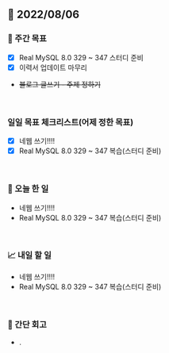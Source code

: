 ## 📅 2022/08/06


### 👏 주간 목표

- [x] Real MySQL 8.0 329 ~ 347 스터디 준비
- [x] 이력서 업데이트 마무리
- ~~블로그 글쓰기 - 주제 정하기~~

<br/>

### 일일 목표 체크리스트(어제 정한 목표)

- [x] 네웹 쓰기!!!!
- [x] Real MySQL 8.0 329 ~ 347 복습(스터디 준비)

<br/>

### 💯 오늘 한 일

- 네웹 쓰기!!!!
- Real MySQL 8.0 329 ~ 347 복습(스터디 준비)

<br/>

### 📈 내일 할 일

- 네웹 쓰기!!!!
- Real MySQL 8.0 329 ~ 347 복습(스터디 준비)

<br/>

### 🤔 간단 회고

- .
